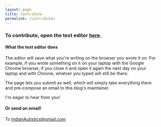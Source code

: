 ```yaml
---
layout: page
title: Contribute
permalink: /contribute/
---
```


### To contribute, open the text editor [here](https://www.indianautistics.com/editor.html).

#### What the text editor does
The editor will save what you're writing on the browser you wrote it on. For example, if you wrote something on it on your laptop with the Google Chrome browser, if you close it and open it again the next day on your laptop and with Chrome, whatver you typed will still be there.

The page lets you submit as well, which will simply take everything there and pre-compose an email to this blog's maintainer.

I'm eager to hear from you!

#### Or send an email!
To [IndianAutistics@gmail.com](mailto:IndianAutistics@gmail.com)
